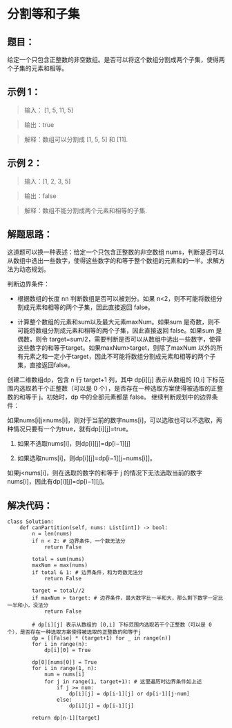 # 分割等和子集 #
## 题目： ##
给定一个只包含正整数的非空数组。是否可以将这个数组分割成两个子集，使得两个子集的元素和相等。


## 示例 1： ##



> 输入： [1, 5, 11, 5]


> 输出：true


> 解释：数组可以分割成 [1, 5, 5] 和 [11].

## 示例 2： ##



> 输入：[1, 2, 3, 5]

> 输出：false


> 解释：数组不能分割成两个元素和相等的子集.



## 解题思路： ##


这道题可以换一种表述：给定一个只包含正整数的非空数组 nums，判断是否可以从数组中选出一些数字，使得这些数字的和等于整个数组的元素和的一半。求解方法为动态规划。

判断边界条件：

- 根据数组的长度 nn 判断数组是否可以被划分。如果 n<2，则不可能将数组分割成元素和相等的两个子集，因此直接返回 false。

- 计算整个数组的元素和sum以及最大元素maxNum。如果sum 是奇数，则不可能将数组分割成元素和相等的两个子集，因此直接返回 false。如果sum 是偶数，则令 target=sum/2，需要判断是否可以从数组中选出一些数字，使得这些数字的和等于target。如果maxNum>target，则除了maxNum 以外的所有元素之和一定小于target，因此不可能将数组分割成元素和相等的两个子集，直接返回false。

创建二维数组dp，包含 n 行 target+1 列，其中 dp[i][j] 表示从数组的 [0,i] 下标范围内选取若干个正整数（可以是 0 个），是否存在一种选取方案使得被选取的正整数的和等于 j。初始时，dp 中的全部元素都是 false。
继续判断规划中的边界条件：

如果nums[i]j≥nums[i]，则对于当前的数字nums[i]，可以选取也可以不选取，两种情况只要有一个为true，就有dp[i][j]=true。



1. 如果不选取nums[i]，则dp[i][j]=dp[i−1][j]


1. 如果选取nums[i]，则dp[i][j]=dp[i−1][j−nums[i]]。

如果j<nums[i]，则在选取的数字的和等于 j 的情况下无法选取当前的数字nums[i]，因此有dp[i][j]=dp[i−1][j]。

## 解决代码： ##
    class Solution:
    	def canPartition(self, nums: List[int]) -> bool:
        	n = len(nums)
        	if n < 2: # 边界条件，一个数无法分
            	return False
        
        	total = sum(nums)
        	maxNum = max(nums)
        	if total & 1: # 边界条件，和为奇数无法分
            	return False
        
        	target = total//2
        	if maxNum > target: # 边界条件，最大数字比一半和大，那么剩下数字一定比一半和小，没法分
            	return False
			
			# dp[i][j] 表示从数组的 [0,i] 下标范围内选取若干个正整数（可以是 0 个），是否存在一种选取方案使得被选取的正整数的和等于j
        	dp = [[False] * (target+1) for _ in range(n)] 
        	for i in range(n):
            	dp[i][0] = True
        
        	dp[0][nums[0]] = True
        	for i in range(1, n):
            	num = nums[i]
            	for j in range(1, target+1): # 这里遍历时边界条件如上述
                	if j >= num:
                    	dp[i][j] = dp[i-1][j] or dp[i-1][j-num]
                	else:
                    	dp[i][j] = dp[i-1][j]

        	return dp[n-1][target]
